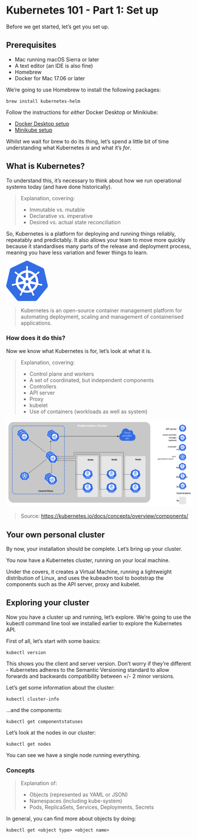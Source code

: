 # Kubernetes 101 - Part 1: Set up

Before we get started, let’s get you set up.

## Prerequisites

- Mac running macOS Sierra or later
- A text editor (an IDE is also fine)
- Homebrew
- Docker for Mac 17.06 or later

We’re going to use Homebrew to install the following packages:

	brew install kubernetes-helm

Follow the instructions for _either_ Docker Desktop or Minikiube:

- [Docker Desktop setup](docker-desktop-setup.md)
- [Minikube setup](minikube-setup.md)

Whilst we wait for brew to do its thing, let’s spend a little bit of time understanding what Kubernetes _is_ and what it’s _for_.

## What is Kubernetes?

To understand this, it’s necessary to think about how we run operational systems today (and have done historically).

> Explanation, covering:
> - Immutable vs. mutable
> - Declarative vs. imperative
> - Desired vs. actual state reconciliation

So, Kubernetes is a platform for deploying and running things reliably, repeatably and predictably. It also allows your team to move more quickly because it standardises many parts of the release and deployment process, meaning you have less variation and fewer things to learn.

![Kubernetes logo](img/k8s_logo.png)

> Kubernetes is an open-source container management platform for automating deployment, scaling and management of containerised applications.

### How does it do this?

Now we know what Kubernetes is for, let’s look at what it is.

> Explanation, covering:
> - Control plane and workers
> - A set of coordinated, but independent components
> - Controllers
> - API server
> - Proxy
> - kubelet
> - Use of containers (workloads as well as system)

![Components of Kubernetes](img/components-of-kubernetes.svg)

> Source: https://kubernetes.io/docs/concepts/overview/components/

## Your own personal cluster

By now, your installation should be complete. Let’s bring up your cluster.

You now have a Kubernetes cluster, running on your local machine.

Under the covers, it creates a Virtual Machine, running a lightweight distribution of Linux, and uses the kubeadm tool to bootstrap the components such as the API server, proxy and kubelet.

## Exploring your cluster

Now you have a cluster up and running, let’s explore. We’re going to use the kubectl command line tool we installed earlier to explore the Kubernetes API.

First of all, let’s start with some basics:

	kubectl version

This shows you the client and server version. Don’t worry if they’re different - Kubernetes adheres to the Semantic Versioning standard to allow forwards and backwards compatibility between +/- 2 minor versions.

Let’s get some information about the cluster:

	kubectl cluster-info

...and the components:

	kubectl get componentstatuses

Let’s look at the nodes in our cluster:

	kubectl get nodes

You can see we have a single node running everything.

### Concepts

> Explanation of:
> 
> - Objects (represented as YAML or JSON)
> - Namespaces (including kube-system)
> - Pods, ReplicaSets, Services, Deployments, Secrets

In general, you can find more about objects by doing:

	kubectl get <object type> <object name>
